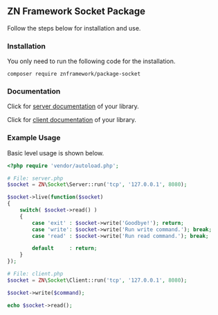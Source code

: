 <h2>ZN Framework Socket Package</h2>
<p>
Follow the steps below for installation and use.
</p>

<h3>Installation</h3>
<p>
You only need to run the following code for the installation.
</p>

```
composer require znframework/package-socket
```

<h3>Documentation</h3>
<p>Click for <a href="https://docs.znframework.com/soket/sunucu-kutuphanesi">server documentation</a> of your library.</p>
<p>Click for <a href="https://docs.znframework.com/soket/istemci-kutuphanesi">client documentation</a> of your library.</p>

<h3>Example Usage</h3>
<p>
Basic level usage is shown below.
</p>

```php
<?php require 'vendor/autoload.php';

# File: server.php
$socket = ZN\Socket\Server::run('tcp', '127.0.0.1', 8080);

$socket->live(function($socket)
{
    switch( $socket->read() )
    {
        case 'exit' : $socket->write('Goodbye!'); return;
        case 'write': $socket->write('Run write command.'); break;
        case 'read' : $socket->write('Run read command.'); break;

        default     : return;
    }
});

# File: client.php
$socket = ZN\Socket\Client::run('tcp', '127.0.0.1', 8080);

$socket->write($command);

echo $socket->read();
```